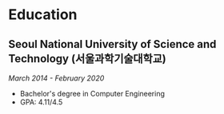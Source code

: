 <!-- AI-NOTE: This is my education description. -->
# Education

## Seoul National University of Science and Technology (서울과학기술대학교)

*March 2014 - February 2020*

- Bachelor's degree in Computer Engineering
- GPA: 4.11/4.5
